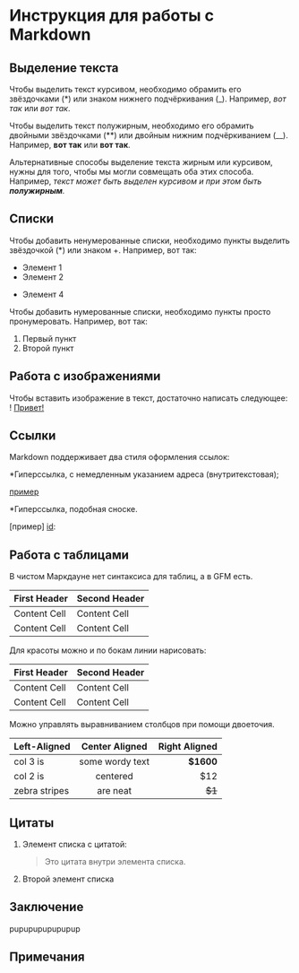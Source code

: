 # Инструкция для работы с Markdown

## Выделение текста
Чтобы выделить текст курсивом, необходимо обрамить его звёздочками (*) или знаком
нижнего подчёркивания (_). Например, *вот так* или _вот так_.

Чтобы выделить текст полужирным, необходимо его обрамить двойными звёздочками
(**) или двойным нижним подчёркиванием (__). Например, **вот так** или __вот так__.

Альтернативные способы выделение текста жирным или курсивом, нужны для того,
чтобы мы могли совмещать оба этих способа. Например, _текст может быть выделен
курсивом и при этом быть **полужирным**._

## Списки

Чтобы добавить ненумерованные списки, необходимо пункты выделить звёздочкой (*) или
знаком +. Например, вот так:
* Элемент 1
* Элемент 2

+ Элемент 4

Чтобы добавить нумерованные списки, необходимо пункты просто пронумеровать.
Например, вот так:
1. Первый пункт
2. Второй пункт
## Работа с изображениями

Чтобы вставить изображение в текст, достаточно написать следующее:
! [Привет!](1.jpg)

## Ссылки
Markdown поддерживает два стиля оформления ссылок:

*Гиперссылка, с немедленным указанием адреса (внутритекстовая);

[пример](http://example.com/ "Необязательная подсказка")

*Гиперссылка, подобная сноске.

[пример] [id]:

## Работа с таблицами
В чистом Маркдауне нет синтаксиса для таблиц, а в GFM есть.

First Header  | Second Header
------------- | -------------
Content Cell  | Content Cell
Content Cell  | Content Cell

Для красоты можно и по бокам линии нарисовать:

| First Header  | Second Header |
| ------------- | ------------- |
| Content Cell  | Content Cell  |
| Content Cell  | Content Cell  |

Можно управлять выравниванием столбцов при помощи двоеточия.

| Left-Aligned  | Center Aligned  | Right Aligned |
|:------------- |:---------------:| -------------:|
| col 3 is      | some wordy text |     **$1600** |
| col 2 is      | centered        |         $12   |
| zebra stripes | are neat        |        ~~$1~~ |

## Цитаты
1. Элемент списка с цитатой:

    > Это цитата
    > внутри элемента списка.

 2. Второй элемент списка
## Заключение
pupupupupupupup
## Примечания
[id]: http://example.com/ "Необязательная подсказка"